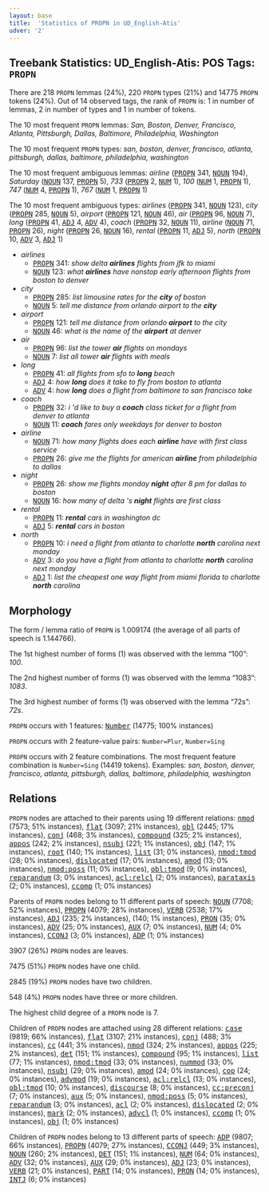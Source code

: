 ```yaml
---
layout: base
title:  'Statistics of PROPN in UD_English-Atis'
udver: '2'
---
```


## Treebank Statistics: UD_English-Atis: POS Tags: `PROPN`

There are 218 `PROPN` lemmas (24%), 220 `PROPN` types (21%) and 14775 `PROPN` tokens (24%).
Out of 14 observed tags, the rank of `PROPN` is: 1 in number of lemmas, 2 in number of types and 1 in number of tokens.

The 10 most frequent `PROPN` lemmas: <em>San, Boston, Denver, Francisco, Atlanta, Pittsburgh, Dallas, Baltimore, Philadelphia, Washington</em>

The 10 most frequent `PROPN` types:  <em>san, boston, denver, francisco, atlanta, pittsburgh, dallas, baltimore, philadelphia, washington</em>

The 10 most frequent ambiguous lemmas: <em>airline</em> (<tt><a href="en_atis-pos-PROPN.html">PROPN</a></tt> 341, <tt><a href="en_atis-pos-NOUN.html">NOUN</a></tt> 194), <em>Saturday</em> (<tt><a href="en_atis-pos-NOUN.html">NOUN</a></tt> 137, <tt><a href="en_atis-pos-PROPN.html">PROPN</a></tt> 5), <em>733</em> (<tt><a href="en_atis-pos-PROPN.html">PROPN</a></tt> 2, <tt><a href="en_atis-pos-NUM.html">NUM</a></tt> 1), <em>100</em> (<tt><a href="en_atis-pos-NUM.html">NUM</a></tt> 1, <tt><a href="en_atis-pos-PROPN.html">PROPN</a></tt> 1), <em>747</em> (<tt><a href="en_atis-pos-NUM.html">NUM</a></tt> 4, <tt><a href="en_atis-pos-PROPN.html">PROPN</a></tt> 1), <em>767</em> (<tt><a href="en_atis-pos-NUM.html">NUM</a></tt> 1, <tt><a href="en_atis-pos-PROPN.html">PROPN</a></tt> 1)

The 10 most frequent ambiguous types:  <em>airlines</em> (<tt><a href="en_atis-pos-PROPN.html">PROPN</a></tt> 341, <tt><a href="en_atis-pos-NOUN.html">NOUN</a></tt> 123), <em>city</em> (<tt><a href="en_atis-pos-PROPN.html">PROPN</a></tt> 285, <tt><a href="en_atis-pos-NOUN.html">NOUN</a></tt> 5), <em>airport</em> (<tt><a href="en_atis-pos-PROPN.html">PROPN</a></tt> 121, <tt><a href="en_atis-pos-NOUN.html">NOUN</a></tt> 46), <em>air</em> (<tt><a href="en_atis-pos-PROPN.html">PROPN</a></tt> 96, <tt><a href="en_atis-pos-NOUN.html">NOUN</a></tt> 7), <em>long</em> (<tt><a href="en_atis-pos-PROPN.html">PROPN</a></tt> 41, <tt><a href="en_atis-pos-ADJ.html">ADJ</a></tt> 4, <tt><a href="en_atis-pos-ADV.html">ADV</a></tt> 4), <em>coach</em> (<tt><a href="en_atis-pos-PROPN.html">PROPN</a></tt> 32, <tt><a href="en_atis-pos-NOUN.html">NOUN</a></tt> 11), <em>airline</em> (<tt><a href="en_atis-pos-NOUN.html">NOUN</a></tt> 71, <tt><a href="en_atis-pos-PROPN.html">PROPN</a></tt> 26), <em>night</em> (<tt><a href="en_atis-pos-PROPN.html">PROPN</a></tt> 26, <tt><a href="en_atis-pos-NOUN.html">NOUN</a></tt> 16), <em>rental</em> (<tt><a href="en_atis-pos-PROPN.html">PROPN</a></tt> 11, <tt><a href="en_atis-pos-ADJ.html">ADJ</a></tt> 5), <em>north</em> (<tt><a href="en_atis-pos-PROPN.html">PROPN</a></tt> 10, <tt><a href="en_atis-pos-ADV.html">ADV</a></tt> 3, <tt><a href="en_atis-pos-ADJ.html">ADJ</a></tt> 1)


* <em>airlines</em>
  * <tt><a href="en_atis-pos-PROPN.html">PROPN</a></tt> 341: <em>show delta <b>airlines</b> flights from jfk to miami</em>
  * <tt><a href="en_atis-pos-NOUN.html">NOUN</a></tt> 123: <em>what <b>airlines</b> have nonstop early afternoon flights from boston to denver</em>
* <em>city</em>
  * <tt><a href="en_atis-pos-PROPN.html">PROPN</a></tt> 285: <em>list limousine rates for the <b>city</b> of boston</em>
  * <tt><a href="en_atis-pos-NOUN.html">NOUN</a></tt> 5: <em>tell me distance from orlando airport to the <b>city</b></em>
* <em>airport</em>
  * <tt><a href="en_atis-pos-PROPN.html">PROPN</a></tt> 121: <em>tell me distance from orlando <b>airport</b> to the city</em>
  * <tt><a href="en_atis-pos-NOUN.html">NOUN</a></tt> 46: <em>what is the name of the <b>airport</b> at denver</em>
* <em>air</em>
  * <tt><a href="en_atis-pos-PROPN.html">PROPN</a></tt> 96: <em>list the tower <b>air</b> flights on mondays</em>
  * <tt><a href="en_atis-pos-NOUN.html">NOUN</a></tt> 7: <em>list all tower <b>air</b> flights with meals</em>
* <em>long</em>
  * <tt><a href="en_atis-pos-PROPN.html">PROPN</a></tt> 41: <em>all flights from sfo to <b>long</b> beach</em>
  * <tt><a href="en_atis-pos-ADJ.html">ADJ</a></tt> 4: <em>how <b>long</b> does it take to fly from boston to atlanta</em>
  * <tt><a href="en_atis-pos-ADV.html">ADV</a></tt> 4: <em>how <b>long</b> does a flight from baltimore to san francisco take</em>
* <em>coach</em>
  * <tt><a href="en_atis-pos-PROPN.html">PROPN</a></tt> 32: <em>i 'd like to buy a <b>coach</b> class ticket for a flight from denver to atlanta</em>
  * <tt><a href="en_atis-pos-NOUN.html">NOUN</a></tt> 11: <em><b>coach</b> fares only weekdays for denver to boston</em>
* <em>airline</em>
  * <tt><a href="en_atis-pos-NOUN.html">NOUN</a></tt> 71: <em>how many flights does each <b>airline</b> have with first class service</em>
  * <tt><a href="en_atis-pos-PROPN.html">PROPN</a></tt> 26: <em>give me the flights for american <b>airline</b> from philadelphia to dallas</em>
* <em>night</em>
  * <tt><a href="en_atis-pos-PROPN.html">PROPN</a></tt> 26: <em>show me flights monday <b>night</b> after 8 pm for dallas to boston</em>
  * <tt><a href="en_atis-pos-NOUN.html">NOUN</a></tt> 16: <em>how many of delta 's <b>night</b> flights are first class</em>
* <em>rental</em>
  * <tt><a href="en_atis-pos-PROPN.html">PROPN</a></tt> 11: <em><b>rental</b> cars in washington dc</em>
  * <tt><a href="en_atis-pos-ADJ.html">ADJ</a></tt> 5: <em><b>rental</b> cars in boston</em>
* <em>north</em>
  * <tt><a href="en_atis-pos-PROPN.html">PROPN</a></tt> 10: <em>i need a flight from atlanta to charlotte <b>north</b> carolina next monday</em>
  * <tt><a href="en_atis-pos-ADV.html">ADV</a></tt> 3: <em>do you have a flight from atlanta to charlotte <b>north</b> carolina next monday</em>
  * <tt><a href="en_atis-pos-ADJ.html">ADJ</a></tt> 1: <em>list the cheapest one way flight from miami florida to charlotte <b>north</b> carolina</em>

## Morphology

The form / lemma ratio of `PROPN` is 1.009174 (the average of all parts of speech is 1.144766).

The 1st highest number of forms (1) was observed with the lemma “100”: <em>100</em>.

The 2nd highest number of forms (1) was observed with the lemma “1083”: <em>1083</em>.

The 3rd highest number of forms (1) was observed with the lemma “72s”: <em>72s</em>.

`PROPN` occurs with 1 features: <tt><a href="en_atis-feat-Number.html">Number</a></tt> (14775; 100% instances)

`PROPN` occurs with 2 feature-value pairs: `Number=Plur`, `Number=Sing`

`PROPN` occurs with 2 feature combinations.
The most frequent feature combination is `Number=Sing` (14419 tokens).
Examples: <em>san, boston, denver, francisco, atlanta, pittsburgh, dallas, baltimore, philadelphia, washington</em>


## Relations

`PROPN` nodes are attached to their parents using 19 different relations: <tt><a href="en_atis-dep-nmod.html">nmod</a></tt> (7573; 51% instances), <tt><a href="en_atis-dep-flat.html">flat</a></tt> (3097; 21% instances), <tt><a href="en_atis-dep-obl.html">obl</a></tt> (2445; 17% instances), <tt><a href="en_atis-dep-conj.html">conj</a></tt> (468; 3% instances), <tt><a href="en_atis-dep-compound.html">compound</a></tt> (325; 2% instances), <tt><a href="en_atis-dep-appos.html">appos</a></tt> (242; 2% instances), <tt><a href="en_atis-dep-nsubj.html">nsubj</a></tt> (221; 1% instances), <tt><a href="en_atis-dep-obj.html">obj</a></tt> (147; 1% instances), <tt><a href="en_atis-dep-root.html">root</a></tt> (140; 1% instances), <tt><a href="en_atis-dep-list.html">list</a></tt> (31; 0% instances), <tt><a href="en_atis-dep-nmod-tmod.html">nmod:tmod</a></tt> (28; 0% instances), <tt><a href="en_atis-dep-dislocated.html">dislocated</a></tt> (17; 0% instances), <tt><a href="en_atis-dep-amod.html">amod</a></tt> (13; 0% instances), <tt><a href="en_atis-dep-nmod-poss.html">nmod:poss</a></tt> (11; 0% instances), <tt><a href="en_atis-dep-obl-tmod.html">obl:tmod</a></tt> (9; 0% instances), <tt><a href="en_atis-dep-reparandum.html">reparandum</a></tt> (3; 0% instances), <tt><a href="en_atis-dep-acl-relcl.html">acl:relcl</a></tt> (2; 0% instances), <tt><a href="en_atis-dep-parataxis.html">parataxis</a></tt> (2; 0% instances), <tt><a href="en_atis-dep-ccomp.html">ccomp</a></tt> (1; 0% instances)

Parents of `PROPN` nodes belong to 11 different parts of speech: <tt><a href="en_atis-pos-NOUN.html">NOUN</a></tt> (7708; 52% instances), <tt><a href="en_atis-pos-PROPN.html">PROPN</a></tt> (4079; 28% instances), <tt><a href="en_atis-pos-VERB.html">VERB</a></tt> (2538; 17% instances), <tt><a href="en_atis-pos-ADJ.html">ADJ</a></tt> (235; 2% instances),  (140; 1% instances), <tt><a href="en_atis-pos-PRON.html">PRON</a></tt> (35; 0% instances), <tt><a href="en_atis-pos-ADV.html">ADV</a></tt> (25; 0% instances), <tt><a href="en_atis-pos-AUX.html">AUX</a></tt> (7; 0% instances), <tt><a href="en_atis-pos-NUM.html">NUM</a></tt> (4; 0% instances), <tt><a href="en_atis-pos-CCONJ.html">CCONJ</a></tt> (3; 0% instances), <tt><a href="en_atis-pos-ADP.html">ADP</a></tt> (1; 0% instances)

3907 (26%) `PROPN` nodes are leaves.

7475 (51%) `PROPN` nodes have one child.

2845 (19%) `PROPN` nodes have two children.

548 (4%) `PROPN` nodes have three or more children.

The highest child degree of a `PROPN` node is 7.

Children of `PROPN` nodes are attached using 28 different relations: <tt><a href="en_atis-dep-case.html">case</a></tt> (9819; 66% instances), <tt><a href="en_atis-dep-flat.html">flat</a></tt> (3107; 21% instances), <tt><a href="en_atis-dep-conj.html">conj</a></tt> (488; 3% instances), <tt><a href="en_atis-dep-cc.html">cc</a></tt> (441; 3% instances), <tt><a href="en_atis-dep-nmod.html">nmod</a></tt> (324; 2% instances), <tt><a href="en_atis-dep-appos.html">appos</a></tt> (225; 2% instances), <tt><a href="en_atis-dep-det.html">det</a></tt> (151; 1% instances), <tt><a href="en_atis-dep-compound.html">compound</a></tt> (95; 1% instances), <tt><a href="en_atis-dep-list.html">list</a></tt> (77; 1% instances), <tt><a href="en_atis-dep-nmod-tmod.html">nmod:tmod</a></tt> (33; 0% instances), <tt><a href="en_atis-dep-nummod.html">nummod</a></tt> (33; 0% instances), <tt><a href="en_atis-dep-nsubj.html">nsubj</a></tt> (29; 0% instances), <tt><a href="en_atis-dep-amod.html">amod</a></tt> (24; 0% instances), <tt><a href="en_atis-dep-cop.html">cop</a></tt> (24; 0% instances), <tt><a href="en_atis-dep-advmod.html">advmod</a></tt> (19; 0% instances), <tt><a href="en_atis-dep-acl-relcl.html">acl:relcl</a></tt> (13; 0% instances), <tt><a href="en_atis-dep-obl-tmod.html">obl:tmod</a></tt> (10; 0% instances), <tt><a href="en_atis-dep-discourse.html">discourse</a></tt> (8; 0% instances), <tt><a href="en_atis-dep-cc-preconj.html">cc:preconj</a></tt> (7; 0% instances), <tt><a href="en_atis-dep-aux.html">aux</a></tt> (5; 0% instances), <tt><a href="en_atis-dep-nmod-poss.html">nmod:poss</a></tt> (5; 0% instances), <tt><a href="en_atis-dep-reparandum.html">reparandum</a></tt> (3; 0% instances), <tt><a href="en_atis-dep-acl.html">acl</a></tt> (2; 0% instances), <tt><a href="en_atis-dep-dislocated.html">dislocated</a></tt> (2; 0% instances), <tt><a href="en_atis-dep-mark.html">mark</a></tt> (2; 0% instances), <tt><a href="en_atis-dep-advcl.html">advcl</a></tt> (1; 0% instances), <tt><a href="en_atis-dep-ccomp.html">ccomp</a></tt> (1; 0% instances), <tt><a href="en_atis-dep-obj.html">obj</a></tt> (1; 0% instances)

Children of `PROPN` nodes belong to 13 different parts of speech: <tt><a href="en_atis-pos-ADP.html">ADP</a></tt> (9807; 66% instances), <tt><a href="en_atis-pos-PROPN.html">PROPN</a></tt> (4079; 27% instances), <tt><a href="en_atis-pos-CCONJ.html">CCONJ</a></tt> (449; 3% instances), <tt><a href="en_atis-pos-NOUN.html">NOUN</a></tt> (260; 2% instances), <tt><a href="en_atis-pos-DET.html">DET</a></tt> (151; 1% instances), <tt><a href="en_atis-pos-NUM.html">NUM</a></tt> (64; 0% instances), <tt><a href="en_atis-pos-ADV.html">ADV</a></tt> (32; 0% instances), <tt><a href="en_atis-pos-AUX.html">AUX</a></tt> (29; 0% instances), <tt><a href="en_atis-pos-ADJ.html">ADJ</a></tt> (23; 0% instances), <tt><a href="en_atis-pos-VERB.html">VERB</a></tt> (21; 0% instances), <tt><a href="en_atis-pos-PART.html">PART</a></tt> (14; 0% instances), <tt><a href="en_atis-pos-PRON.html">PRON</a></tt> (14; 0% instances), <tt><a href="en_atis-pos-INTJ.html">INTJ</a></tt> (6; 0% instances)

